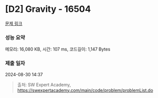 # [D2] Gravity - 16504 

[문제 링크](https://swexpertacademy.com/main/code/problem/problemDetail.do?contestProbId=AYZOEkza5qMDFARc) 

### 성능 요약

메모리: 16,080 KB, 시간: 107 ms, 코드길이: 1,147 Bytes

### 제출 일자

2024-08-30 14:37



> 출처: SW Expert Academy, https://swexpertacademy.com/main/code/problem/problemList.do